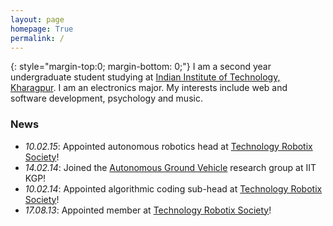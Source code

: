 ```yaml
---
layout: page
homepage: True
permalink: /
---
```


{: style="margin-top:0; margin-bottom: 0;"}
I am a second year undergraduate student studying at [Indian Institute of Technology, Kharagpur][1].
I am an electronics major. My interests include web and software development, psychology and music.

### News

   * *10.02.15*: Appointed autonomous robotics head at [Technology Robotix Society](http://robotix.in)!
   * *14.02.14*: Joined the [Autonomous Ground Vehicle](http://agv.iitkgp.ac.in/) research group at IIT KGP!
   * *10.02.14*: Appointed algorithmic coding sub-head at [Technology Robotix Society](http://robotix.in)!
   * *17.08.13*: Appointed member at [Technology Robotix Society](http://robotix.in)!

[1]: http://iitkgp.ac.in/
